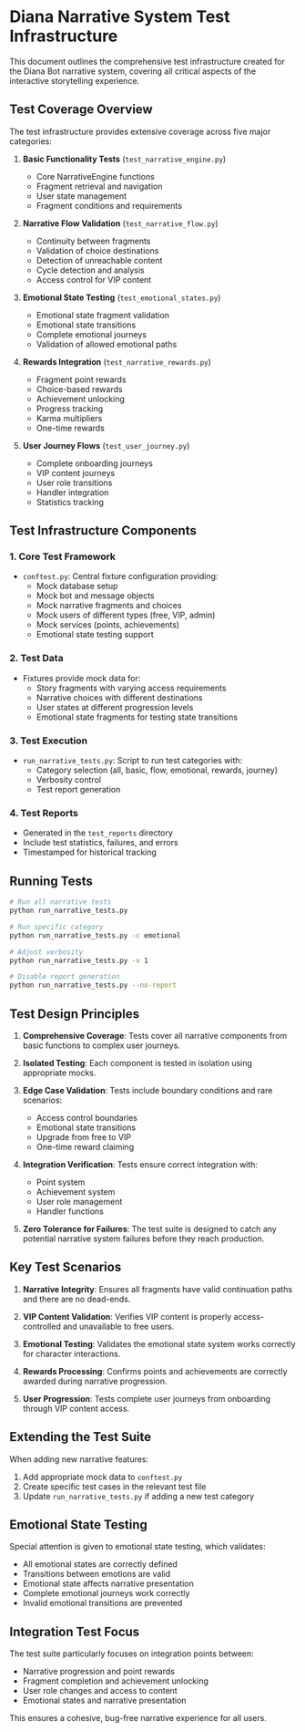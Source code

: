 # Diana Narrative System Test Infrastructure

This document outlines the comprehensive test infrastructure created for the Diana Bot narrative system, covering all critical aspects of the interactive storytelling experience.

## Test Coverage Overview

The test infrastructure provides extensive coverage across five major categories:

1. **Basic Functionality Tests** (`test_narrative_engine.py`)
   - Core NarrativeEngine functions
   - Fragment retrieval and navigation
   - User state management
   - Fragment conditions and requirements

2. **Narrative Flow Validation** (`test_narrative_flow.py`)
   - Continuity between fragments
   - Validation of choice destinations
   - Detection of unreachable content
   - Cycle detection and analysis
   - Access control for VIP content

3. **Emotional State Testing** (`test_emotional_states.py`)
   - Emotional state fragment validation
   - Emotional state transitions
   - Complete emotional journeys
   - Validation of allowed emotional paths

4. **Rewards Integration** (`test_narrative_rewards.py`)
   - Fragment point rewards
   - Choice-based rewards
   - Achievement unlocking
   - Progress tracking
   - Karma multipliers
   - One-time rewards

5. **User Journey Flows** (`test_user_journey.py`)
   - Complete onboarding journeys
   - VIP content journeys
   - User role transitions
   - Handler integration
   - Statistics tracking

## Test Infrastructure Components

### 1. Core Test Framework

- `conftest.py`: Central fixture configuration providing:
  - Mock database setup
  - Mock bot and message objects
  - Mock narrative fragments and choices
  - Mock users of different types (free, VIP, admin)
  - Mock services (points, achievements)
  - Emotional state testing support

### 2. Test Data

- Fixtures provide mock data for:
  - Story fragments with varying access requirements
  - Narrative choices with different destinations
  - User states at different progression levels
  - Emotional state fragments for testing state transitions

### 3. Test Execution

- `run_narrative_tests.py`: Script to run test categories with:
  - Category selection (all, basic, flow, emotional, rewards, journey)
  - Verbosity control
  - Test report generation

### 4. Test Reports

- Generated in the `test_reports` directory
- Include test statistics, failures, and errors
- Timestamped for historical tracking

## Running Tests

```bash
# Run all narrative tests
python run_narrative_tests.py

# Run specific category
python run_narrative_tests.py -c emotional

# Adjust verbosity
python run_narrative_tests.py -v 1

# Disable report generation
python run_narrative_tests.py --no-report
```

## Test Design Principles

1. **Comprehensive Coverage**: Tests cover all narrative components from basic functions to complex user journeys.

2. **Isolated Testing**: Each component is tested in isolation using appropriate mocks.

3. **Edge Case Validation**: Tests include boundary conditions and rare scenarios:
   - Access control boundaries
   - Emotional state transitions
   - Upgrade from free to VIP
   - One-time reward claiming

4. **Integration Verification**: Tests ensure correct integration with:
   - Point system
   - Achievement system
   - User role management
   - Handler functions

5. **Zero Tolerance for Failures**: The test suite is designed to catch any potential narrative system failures before they reach production.

## Key Test Scenarios

1. **Narrative Integrity**: Ensures all fragments have valid continuation paths and there are no dead-ends.

2. **VIP Content Validation**: Verifies VIP content is properly access-controlled and unavailable to free users.

3. **Emotional Testing**: Validates the emotional state system works correctly for character interactions.

4. **Rewards Processing**: Confirms points and achievements are correctly awarded during narrative progression.

5. **User Progression**: Tests complete user journeys from onboarding through VIP content access.

## Extending the Test Suite

When adding new narrative features:

1. Add appropriate mock data to `conftest.py`
2. Create specific test cases in the relevant test file
3. Update `run_narrative_tests.py` if adding a new test category

## Emotional State Testing

Special attention is given to emotional state testing, which validates:

- All emotional states are correctly defined
- Transitions between emotions are valid
- Emotional state affects narrative presentation
- Complete emotional journeys work correctly
- Invalid emotional transitions are prevented

## Integration Test Focus

The test suite particularly focuses on integration points between:

- Narrative progression and point rewards
- Fragment completion and achievement unlocking
- User role changes and access to content
- Emotional states and narrative presentation

This ensures a cohesive, bug-free narrative experience for all users.